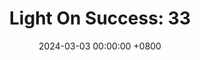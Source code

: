 ---
title: "Light On Success: 33"
date: 2024-03-03 00:00:00 +0800
categories: [Blogging]
tag: [Blogging]
image: https://pbs.twimg.com/media/GHCqiR5XwAAL9Uj?format=jpg&name=large
---